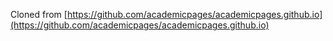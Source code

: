 Cloned from [https://github.com/academicpages/academicpages.github.io](https://github.com/academicpages/academicpages.github.io)